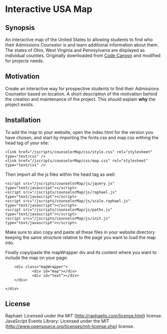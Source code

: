 # Interactive USA Map
## Synopsis

An interactive map of the United States to allowing students to find who their Admissions Counselor is and learn additional information about them. The states of Ohio, West Virginia and Pennsylvania are displayed as individual counties. Originally downloaded from <a href="https://codecanyon.net/item/interactive-svg-usa-map/1021095">Code Canyon</a> and modified for projects needs.

## Motivation

Create an interactive way for prospective students to find their Admissions Counselor based on location. A short description of the motivation behind the creation and maintenance of the project. This should explain **why** the project exists.

## Installation

To add the map to your website, open the index.html for the version you have chosen, and start by importing the fonts.css and map.css withing the head tag of your site:

    <link href="/jscripts/counselorMap/css/style.css" rel="stylesheet" type="text/css" />
    <link href="/jscripts/counselorMap/css/map.css" rel="stylesheet" type="text/css" />

Then import all the js files within the head tag as well:

    <script src="/jscripts/counselorMap/js/jquery.js" type="text/javascript"></script>
    <script src="/jscripts/counselorMap/js/raphael.js" type="text/javascript"></script>
    <script src="/jscripts/counselorMap/js/scale.raphael.js" type="text/javascript"></script>
    <script src="/jscripts/counselorMap/js/paths.js" type="text/javascript"></script>
    <script src="/jscripts/counselorMap/js/init.js" type="text/javascript"></script>

Make sure to also copy and paste all these files in your website directory keeping the same structure relative to the page you want to load the map into.

Finally copy/paste the mapWrapper div and its content where you want to include the map on your page:

  <div id="container">
    
        <div class="mapWrapper">
                <div id="map"></div>
                <div id="text"></div>
        </div>
        
    </div>


## License

Raphael: Licensed under the MIT (http://raphaeljs.com/license.html) license.
JavaScript Events Library: Licensed under the MIT (http://www.opensource.org/licenses/mit-license.php) license.
